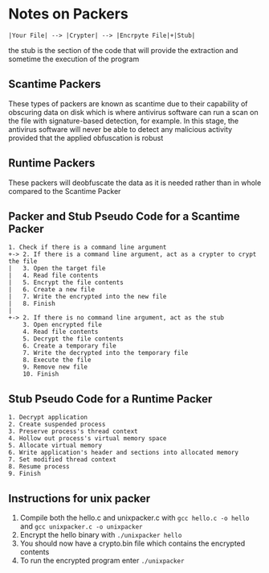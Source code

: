 # Notes on Packers 

`|Your File| --> |Crypter| --> |Encrpyte File|+|Stub|`

the stub is the section of the code that will provide the extraction and sometime the execution of the program
## Scantime Packers
These types of packers are known as scantime due to their capability of obscuring data on disk which is where antivirus software can run a scan on the file with signature-based detection, for example. In this stage, the antivirus software will never be able to detect any malicious activity provided that the applied obfuscation is robust
## Runtime Packers
These packers will deobfuscate the data as it is needed rather than in whole compared to the Scantime Packer
## Packer and Stub Pseudo Code for a Scantime Packer
```
1. Check if there is a command line argument
+-> 2. If there is a command line argument, act as a crypter to crypt the file
|   3. Open the target file
|   4. Read file contents
|   5. Encrypt the file contents
|   6. Create a new file
|   7. Write the encrypted into the new file
|   8. Finish
|
+-> 2. If there is no command line argument, act as the stub
    3. Open encrypted file
    4. Read file contents
    5. Decrypt the file contents
    6. Create a temporary file
    7. Write the decrypted into the temporary file
    8. Execute the file
    9. Remove new file
    10. Finish
```

## Stub Pseudo Code for a Runtime Packer
```
1. Decrypt application
2. Create suspended process
3. Preserve process's thread context
4. Hollow out process's virtual memory space
5. Allocate virtual memory
6. Write application's header and sections into allocated memory
7. Set modified thread context
8. Resume process
9. Finish
```

## Instructions for unix packer
1. Compile both the hello.c and unixpacker.c with `gcc hello.c -o hello` and `gcc unixpacker.c -o unixpacker` 
2. Encrypt the hello binary with `./unixpacker hello`
3. You should now have a crypto.bin file which contains the encrypted contents
4. To run the encrypted program enter `./unixpacker`



